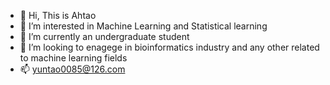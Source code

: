 - 👋 Hi, This is Ahtao
- 👀 I’m interested in Machine Learning and Statistical learning
- 🌱 I’m currently an undergraduate student 
- 💞️ I’m looking to enagege in bioinformatics industry and any other related to machine learning fields 
- 📫 yuntao0085@126.com

<!---
Ahtao2025/Ahtao2025 is a ✨ special ✨ repository because its `README.md` (this file) appears on your GitHub profile.
You can click the Preview link to take a look at your changes.
--->
